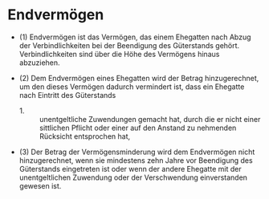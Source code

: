 # Endvermögen

- (1) Endvermögen ist das Vermögen, das einem Ehegatten nach Abzug der Verbindlichkeiten bei der Beendigung des Güterstands gehört. Verbindlichkeiten sind über die Höhe des Vermögens hinaus abzuziehen.

- (2) Dem Endvermögen eines Ehegatten wird der Betrag hinzugerechnet, um den dieses Vermögen dadurch vermindert ist, dass ein Ehegatte nach Eintritt des Güterstands <dl style="font-weight:normal;font-style:normal;text-decoration:none;"><dt>1.</dt><dd style="font-weight:normal;font-style:normal;text-decoration:none;"><div>unentgeltliche Zuwendungen gemacht hat, durch die er nicht einer sittlichen Pflicht oder einer auf den Anstand zu nehmenden Rücksicht entsprochen hat,

- (3) Der Betrag der Vermögensminderung wird dem Endvermögen nicht hinzugerechnet, wenn sie mindestens zehn Jahre vor Beendigung des Güterstands eingetreten ist oder wenn der andere Ehegatte mit der unentgeltlichen Zuwendung oder der Verschwendung einverstanden gewesen ist.

